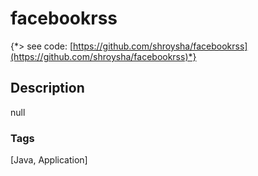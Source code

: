 # facebookrss
{*> see code: [https://github.com/shroysha/facebookrss](https://github.com/shroysha/facebookrss)*}

## Description
null

### Tags
[Java, Application]
